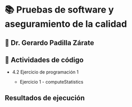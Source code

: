 # 📚 Pruebas de software y aseguramiento de la calidad

## 📘 Dr. Gerardo Padilla Zárate
 
## 📙 Actividades de código
 
* 4.2 Ejercicio de programación 1
  
  *   Ejercicio 1 - computeStatistics
  
  
## Resultados de ejecución

